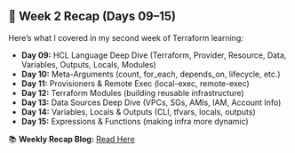 ## 📅 Week 2 Recap (Days 09–15)

Here’s what I covered in my second week of Terraform learning:

- **Day 09:** HCL Language Deep Dive (Terraform, Provider, Resource, Data, Variables, Outputs, Locals, Modules)  
- **Day 10:** Meta-Arguments (count, for_each, depends_on, lifecycle, etc.)  
- **Day 11:** Provisioners & Remote Exec (local-exec, remote-exec)  
- **Day 12:** Terraform Modules (building reusable infrastructure)  
- **Day 13:** Data Sources Deep Dive (VPCs, SGs, AMIs, IAM, Account Info)  
- **Day 14:** Variables, Locals & Outputs (CLI, tfvars, locals, outputs)  
- **Day 15:** Expressions & Functions (making infra more dynamic)  

📚 **Weekly Recap Blog:** [Read Here](https://abdulraheem.hashnode.dev/terraform-learning-journey-week-2-recap-days-0915)  
